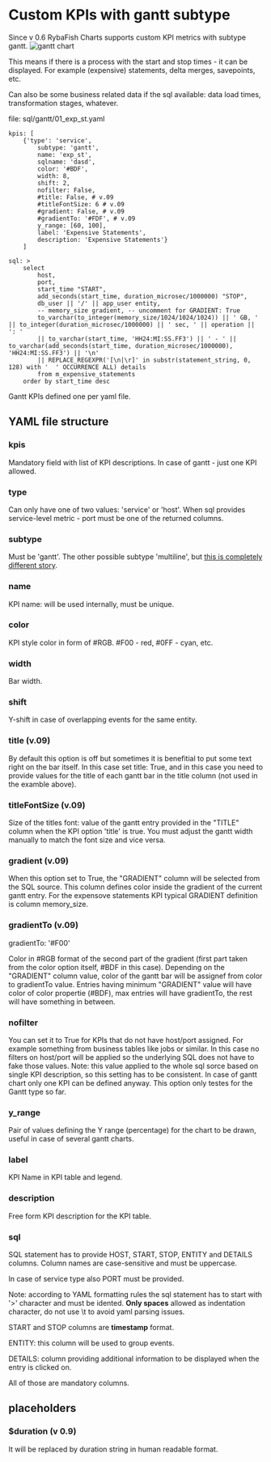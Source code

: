 # Custom KPIs with gantt subtype
Since v 0.6 RybaFish Charts supports custom KPI metrics with subtype gantt.
![gantt chart](http://rybafish.github.io/gantt09.png)

This means if there is a process with the start and stop times - it can be displayed. For example (expensive) statements, delta merges, savepoints, etc.

Can also be some business related data if the sql available: data load times, transformation stages, whatever.

file: sql/gantt/01_exp_st.yaml
```
kpis: [
    {'type': 'service',
        subtype: 'gantt',
        name: 'exp_st',
        sqlname: 'dasd',
        color: '#BDF',
        width: 8,
        shift: 2,
        nofilter: False,
        #title: False, # v.09
        #titleFontSize: 6 # v.09
        #gradient: False, # v.09
        #gradientTo: '#FDF', # v.09
        y_range: [60, 100],
        label: 'Expensive Statements',
        description: 'Expensive Statements'}
    ]

sql: >
    select
        host,
        port,
        start_time "START",
        add_seconds(start_time, duration_microsec/1000000) "STOP",
        db_user || '/' || app_user entity,
        -- memory_size gradient, -- uncomment for GRADIENT: True
        to_varchar(to_integer(memory_size/1024/1024/1024)) || ' GB, ' || to_integer(duration_microsec/1000000) || ' sec, ' || operation || ': '
        || to_varchar(start_time, 'HH24:MI:SS.FF3') || ' - ' || to_varchar(add_seconds(start_time, duration_microsec/1000000), 'HH24:MI:SS.FF3') || '\n'
        || REPLACE_REGEXPR('[\n|\r]' in substr(statement_string, 0, 128) with '  ' OCCURRENCE ALL) details
        from m_expensive_statements
    order by start_time desc
```

Gantt KPIs defined one per yaml file.

## YAML file structure
### kpis
Mandatory field with list of KPI descriptions. In case of gantt - just one KPI allowed.

### type
Can only have one of two values: 'service' or 'host'.
When sql provides service-level metric - port must be one of the returned columns. 

### subtype
Must be 'gantt'. The other possible subtype 'multiline', but [this is completely different story](/customMultiline).

### name
KPI name: will be used internally, must be unique.

### color
KPI style color in form of #RGB. #F00 - red, #0FF - cyan, etc.

### width
Bar width.

### shift
Y-shift in case of overlapping events for the same entity.

### title (v.09)
By default this option is off but sometimes it is benefitial to put some text right on the bar itself. In this case set title: True, and in this case you need to provide values for the title of each gantt bar in the title column (not used in the examble above).

### titleFontSize (v.09)
Size of the titles font: value of the gantt entry provided in the "TITLE" column when the KPI option 'title' is true. You must adjust the gantt width manually to match the font size and vice versa.

### gradient (v.09)
When this option set to True, the "GRADIENT" column will be selected from the SQL source. This column defines color inside the gradient of the current gantt entry. For the expensove statements KPI typical GRADIENT definition is column memory_size.

### gradientTo (v.09)
gradientTo: '#F00'

Color in #RGB format of the second part of the gradient (first part taken from the color option itself, #BDF in this case). Depending on the "GRADIENT" column value, color of the gantt bar will be assignef from color to gradientTo value. Entries having minimum "GRADIENT" value will have color of color propertie (#BDF), max entries will have gradientTo, the rest will have something in between.


### nofilter
You can set it to True for KPIs that do not have host/port assigned. For example something from business tables like jobs or similar. In this case no filters on host/port will be applied so the underlying SQL does not have to fake those values. Note: this value applied to the whole sql sorce based on single KPI description, so this setting has to be consistent. In case of gantt chart only one KPI can be defined anyway. This option only testes for the Gantt type so far.

### y_range
Pair of values defining the Y range (percentage) for the chart to be drawn, useful in case of several gantt charts.

### label
KPI Name in KPI table and legend.

### description
Free form KPI description for the KPI table.

### sql
SQL statement has to provide HOST, START, STOP, ENTITY and DETAILS columns. Column names are case-sensitive and must be uppercase.

In case of service type also PORT must be provided.

Note: according to YAML formatting rules the sql statement has to start with '>' character and must be idented. **Only spaces** allowed as indentation character, do not use \t to avoid yaml parsing issues.

START and STOP columns are **timestamp** format.

ENTITY: this column will be used to group events.

DETAILS: column providing additional information to be displayed when the entry is clicked on.

All of those are mandatory columns.

## placeholders
### $duration (v 0.9)

It will be replaced by duration string in human readable format.
